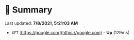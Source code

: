 # 📖 Summary
Last updated: **7/8/2021, 5:21:03 AM**

- `GET` [https://google.com](https://google.com) - **Up** (129ms)
